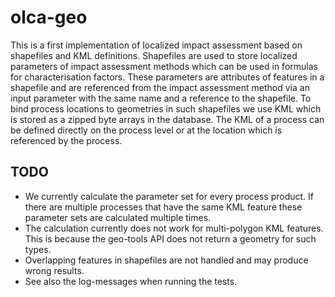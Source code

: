 olca-geo
========
This is a first implementation of localized impact assessment based on
shapefiles and KML definitions. Shapefiles are used to store localized parameters
of impact assessment methods which can be used in formulas for characterisation
factors. These parameters are attributes of features in a shapefile and are
referenced from the impact assessment method via an input parameter with the
same name and a reference to the shapefile. To bind process locations to
geometries in such shapefiles we use KML which is stored as a zipped byte arrays
in the database. The KML of a process can be defined directly on the process
level or at the location which is referenced by the process.

TODO
----
* We currently calculate the parameter set for every process product. If there
  are multiple processes that have the same KML feature these parameter sets
  are calculated multiple times.
* The calculation currently does not work for multi-polygon KML features. This
  is because the geo-tools API does not return a geometry for such types.
* Overlapping features in shapefiles are not handled and may produce wrong
  results.
* See also the log-messages when running the tests.
